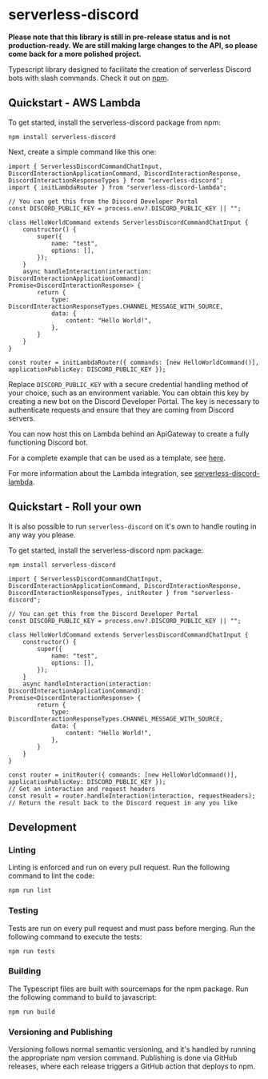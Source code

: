 # serverless-discord

**Please note that this library is still in pre-release status and is not production-ready. We are still making large changes to the API, so please come back for a more polished project.**

Typescript library designed to facilitate the creation of serverless Discord bots with slash commands. Check it out on [npm](https://www.npmjs.com/package/serverless-discord).

## Quickstart - AWS Lambda 


To get started, install the serverless-discord package from npm:

```
npm install serverless-discord
```

Next, create a simple command like this one:

```
import { ServerlessDiscordCommandChatInput, DiscordInteractionApplicationCommand, DiscordInteractionResponse, DiscordInteractionResponseTypes } from "serverless-discord";
import { initLambdaRouter } from "serverless-discord-lambda";

// You can get this from the Discord Developer Portal
const DISCORD_PUBLIC_KEY = process.env?.DISCORD_PUBLIC_KEY || "";

class HelloWorldCommand extends ServerlessDiscordCommandChatInput {
    constructor() {
        super({
            name: "test",
            options: [],
        });
    }
    async handleInteraction(interaction: DiscordInteractionApplicationCommand): Promise<DiscordInteractionResponse> {
        return {
            type: DiscordInteractionResponseTypes.CHANNEL_MESSAGE_WITH_SOURCE,
            data: {
                content: "Hello World!",
            },
        }
    }
}

const router = initLambdaRouter({ commands: [new HelloWorldCommand()], applicationPublicKey: DISCORD_PUBLIC_KEY });
```

Replace `DISCORD_PUBLIC_KEY` with a secure credential handling method of your choice, such as an environment variable. You can obtain this key by creating a new bot on the Discord Developer Portal. The key is necessary to authenticate requests and ensure that they are coming from Discord servers.

You can now host this on Lambda behind an ApiGateway to create a fully functioning Discord bot.

For a complete example that can be used as a template, see [here](https://github.com/themcaffee/serverless-discord-template).

For more information about the Lambda integration, see [serverless-discord-lambda](https://github.com/themcaffee/serverless-discord-lambda).

## Quickstart - Roll your own 

It is also possible to run `serverless-discord` on it's own to handle routing in any way you please.

To get started, install the serverless-discord npm package:

```
npm install serverless-discord
```

```
import { ServerlessDiscordCommandChatInput, DiscordInteractionApplicationCommand, DiscordInteractionResponse, DiscordInteractionResponseTypes, initRouter } from "serverless-discord";

// You can get this from the Discord Developer Portal
const DISCORD_PUBLIC_KEY = process.env?.DISCORD_PUBLIC_KEY || "";

class HelloWorldCommand extends ServerlessDiscordCommandChatInput {
    constructor() {
        super({
            name: "test",
            options: [],
        });
    }
    async handleInteraction(interaction: DiscordInteractionApplicationCommand): Promise<DiscordInteractionResponse> {
        return {
            type: DiscordInteractionResponseTypes.CHANNEL_MESSAGE_WITH_SOURCE,
            data: {
                content: "Hello World!",
            },
        }
    }
}

const router = initRouter({ commands: [new HelloWorldCommand()], applicationPublicKey: DISCORD_PUBLIC_KEY });
// Get an interaction and request headers
const result = router.handleInteraction(interaction, requestHeaders);
// Return the result back to the Discord request in any you like
```

## Development

### Linting

Linting is enforced and run on every pull request. Run the following command to lint the code:

```
npm run lint
```

### Testing

Tests are run on every pull request and must pass before merging. Run the following command to execute the tests:

```
npm run tests
```

### Building

The Typescript files are built with sourcemaps for the npm package. Run the following command to build to javascript:

```
npm run build
```

### Versioning and Publishing

Versioning follows normal semantic versioning, and it's handled by running the appropriate npm version <level> command. Publishing is done via GitHub releases, where each release triggers a GitHub action that deploys to npm.